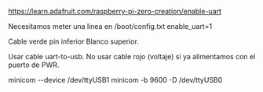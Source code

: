 https://learn.adafruit.com/raspberry-pi-zero-creation/enable-uart

Necesitamos meter una linea en /boot/config.txt
enable_uart=1

Cable verde pin inferior
Blanco superior.

Usar cable uart-to-usb.
No usar cable rojo (voltaje) si ya alimentamos con el puerto de PWR.

minicom --device /dev/ttyUSB1
minicom -b 9600 -D /dev/ttyUSB0
